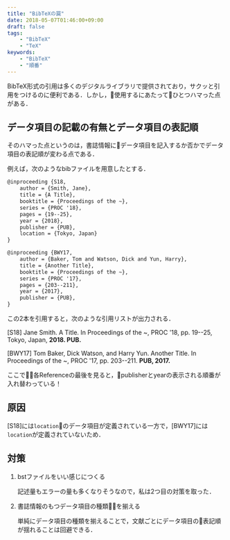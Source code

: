 ```yaml
---
title: "BibTeXの罠"
date: 2018-05-07T01:46:00+09:00
draft: false
tags:
    - "BibTeX"
    - "TeX"
keywords:
    - "BibTeX"
    - "順番"
---
```


BibTeX形式の引用は多くのデジタルライブラリで提供されており，サクッと引用をつけるのに便利である．しかし，使用するにあたってひとつハマった点がある．

## データ項目の記載の有無とデータ項目の表記順

そのハマった点というのは，書誌情報にデータ項目を記入するか否かでデータ項目の表記順が変わる点である．

<!--more-->

例えば，次のようなbibファイルを用意したとする．

```tex
@inproceeding {S18,
    author = {Smith, Jane},
    title = {A Title},
    booktitle = {Proceedings of the ~},
    series = {PROC '18},
    pages = {19--25},
    year = {2018},
    publisher = {PUB},
    location = {Tokyo, Japan}
}

@inproceeding {BWY17,
    author = {Baker, Tom and Watson, Dick and Yun, Harry},
    title = {Another Title},
    booktitle = {Proceedings of the ~},
    series = {PROC '17},
    pages = {203--211},
    year = {2017},
    publisher = {PUB},
}
```

この2本を引用すると，次のような引用リストが出力される．

[S18] Jane Smith. A Title. In Proceedings of the ~, PROC '18, pp. 19--25, Tokyo, Japan, **2018. PUB.**

[BWY17] Tom Baker, Dick Watson, and Harry Yun. Another Title. In Proceedings of the ~, PROC '17, pp. 203--211. **PUB, 2017.**

ここで各Referenceの最後を見ると，publisherとyearの表示される順番が入れ替わっている！

## 原因

[S18]には`location`のデータ項目が定義されている一方で，[BWY17]には`location`が定義されていないため．

## 対策

1. bstファイルをいい感じにつくる
    
    記述量もエラーの量も多くなりそうなので，私は2つ目の対策を取った．
    
1. 書誌情報のもつデータ項目の種類を揃える
    
    単純にデータ項目の種類を揃えることで，文献ごとにデータ項目の表記順が揺れることは回避できる．
